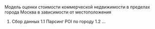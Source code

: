 Модель оценки стоимости коммерческой недвижимости в пределах города Москва в зависимости от местоположения
1. Сбор данных
  1.1 Парсинг POI по городу
  1.2 ...
